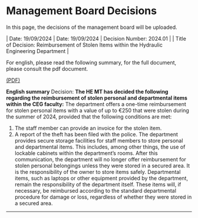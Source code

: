 # Management Board Decisions 


In this page, the decisions of the management board will be uploaded.


| Date: 19/09/2024 | Date: 19/09/2024 | Decision Number: 2024.01 |
| Title of Decision: Reimbursement of Stolen Items within the Hydraulic Engineering Department |

For english, please read the following summary, for the full document, please consult the pdf document. 

[(PDF)](/MT_Decision_HE.pdf.pdf) 

**English summary**
Decision:
**The HE MT has decided the following regarding the reimbursement of stolen personal and departmental items within the CEG faculty:**
The department offers a one-time reimbursement for stolen personal items with a value of up to €250 that were stolen during the summer of 2024, provided that the following conditions are met:
1. The staff member can provide an invoice for the stolen item.
2. A report of the theft has been filed with the police.
The department provides secure storage facilities for staff members to store personal and departmental items. This includes, among other things, the use of lockable cabinets within the department’s rooms.
After this communication, the department will no longer offer reimbursement for stolen personal belongings unless they were stored in a secured area. It is the responsibility of the owner to store items safely.
Departmental items, such as laptops or other equipment provided by the department, remain the responsibility of the department itself. These items will, if necessary, be reimbursed according to the standard departmental procedure for damage or loss, regardless of whether they were stored in a secured area.
 
-----------------------------------------------------------------------------------------------------

